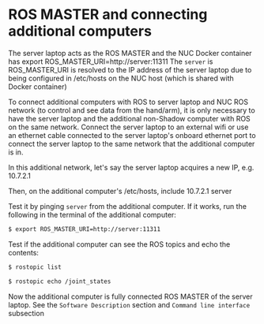 ROS MASTER and connecting additional computers
==============================================

The server laptop acts as the ROS MASTER and the NUC Docker container has export ROS_MASTER_URI=http://server:11311
The ``server`` is ROS_MASTER_URI is resolved to the IP address of the server laptop due to being configured in /etc/hosts on the NUC host (which is shared with Docker container)

To connect additional computers with ROS to server laptop and NUC ROS network (to control and see data from the hand/arm), it is only necessary to have the server laptop and the additional non-Shadow computer with ROS on the same network.
Connect the server laptop to an external wifi or use an ethernet cable connected to the server laptop's onboard ethernet port to connect the server laptop to the same network that the additional computer is in.

In this additional network, let's say the server laptop acquires a new IP, e.g. 10.7.2.1

Then, on the additional computer's /etc/hosts, include
10.7.2.1 server

Test it by pinging ``server`` from the additional computer. If it works, run the following in the terminal of the additional computer:

```bash
$ export ROS_MASTER_URI=http://server:11311
```   

Test if the additional computer can see the ROS topics and echo the contents:

```bash
$ rostopic list
```

```bash
$ rostopic echo /joint_states
```  

Now the additional computer is fully connected ROS MASTER of the server laptop.
See the ``Software Description`` section and ``Command line interface`` subsection

